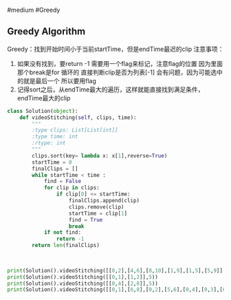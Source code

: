 #medium #Greedy 


## Greedy Algorithm

Greedy：找到开始时间小于当前startTime，但是endTime最迟的clip
注意事项：
1. 如果没有找到，要return -1 
	需要用一个flag来标记，注意flag的位置
	因为里面那个break是for 循环的
	直接判断clip是否为列表\[-1\] 会有问题，因为可能选中的就是最后一个
	所以要用flag
2. 记得sort之后，从endTime最大的遍历，这样就能直接找到满足条件，endTime最大的clip


```python
class Solution(object):
    def videoStitching(self, clips, time):
        """
        :type clips: List[List[int]]
        :type time: int
        :rtype: int
        """
        clips.sort(key= lambda x: x[1],reverse=True)
        startTime = 0
        finalClips = []
        while startTime < time :
            find = False
            for clip in clips:
                if clip[0] <= startTime:
                    finalClips.append(clip)
                    clips.remove(clip)
                    startTime = clip[1]
                    find = True
                    break
            if not find:
                return -1
        return len(finalClips)

        
        
print(Solution().videoStitching([[0,2],[4,6],[8,10],[1,9],[1,5],[5,9]],10))
print(Solution().videoStitching([[0,1],[1,2]],5))
print(Solution().videoStitching([[0,4],[2,8]],5))
print(Solution().videoStitching([[0,1],[6,8],[0,2],[5,6],[0,4],[0,3],[6,7],[1,3],[4,7],[1,4],[2,5],[2,6],[3,4],[4,5],[5,7],[6,9]],9))
```

